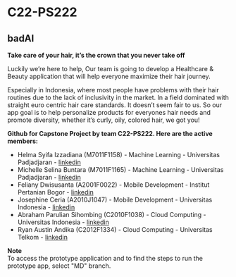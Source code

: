 # C22-PS222
## badAI ##
**Take care of your hair, it’s the crown that you never take off**

Luckily we’re here to help, Our team is going to develop a Healthcare & Beauty application that will help everyone maximize
their hair journey. 

Especially in Indonesia, where most people have problems with their hair routines due to the lack of inclusivity in the market. In a 
field dominated with straight euro centric hair care standards. It doesn’t seem fair to us. So our app goal is to help personalize 
products for everyones hair needs and promote diversity, whether it’s curly, oily, colored hair, we got you!


**Github for Capstone Project by team C22-PS222. Here are the active members:**

- Helma Syifa Izzadiana (M7011F1158) - Machine Learning - Universitas Padjadjaran - [linkedin](https://www.linkedin.com/in/helmaizzadiana)
- Michelle Selina Buntara (M7011F1165) - Machine Learning - Universitas Padjadjaran - [linkedin](https://www.linkedin.com/in/michelleselina)
- Feliany Dwisusanta (A2001F0022) - Mobile Development - Institut Pertanian Bogor - [linkedin](https://www.linkedin.com/in/feliany-dwisusanta-521b85206/)
- Josephine Ceria (A2010J1047) - Mobile Development - Universitas Indonesia - [linkedin](https://www.linkedin.com/in/josephineceria/)
- Abraham Parulian Sihombing (C2010F1038) - Cloud Computing - Universitas Indonesia - [linkedin](https://www.linkedin.com/in/abraham-sihombing-b575b1195/)
- Ryan Austin Andika (C2012F1334) - Cloud Computing - Universitas Telkom - [linkedin](https://www.linkedin.com/in/ryan-austin-andika-870240195/)


**Note** <br>
To access the prototype application and to find the steps to run the prototype app, select "MD" branch.
